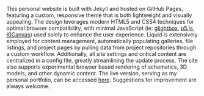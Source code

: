 This personal website is built with Jekyll and hosted on GitHub Pages, featuring a custom, responsive theme that is both lightweight and visually appealing. The design leverages modern HTML5 and CSS4 techniques for optimal browser compatibility, with minimal JavaScript (ie: [glightbox](https://biati-digital.github.io/glightbox/), [p5.js](https://p5js.org/), [KICanvas](https://github.com/theacodes/kicanvas)) used solely to enhance the user experience. Liquid is extensively employed for content management, automatically populating galleries, file listings, and project pages by pulling data from project repositories through a custom workflow. Additionally, all site settings and critical content are centralized in a config file, greatly streamlining the update process. The site also supports experimental browser based rendering of schematics, 3D models, and other dynamic content. The live version, serving as my personal portfolio, can be accessed [here](https://matt-santos.github.io/index). Suggestions for improvement are always welcome.
